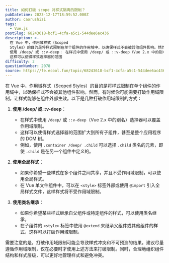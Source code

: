 ```yaml
---
title: 如何打破 scope 对样式隔离的限制？
pubDatetime: 2023-12-17T18:59:52.000Z
author: caorushizi
tags:
  - Vue.js
postSlug: 68243618-bcf1-4cfa-a5c1-544dee6ac436
description: >-
  在 Vue 中，作用域样式（Scoped
  Styles）的目的是将样式限制在单个组件的作用域中，以确保样式不会被其他组件影响。然而，有时候你可能需要打破作用域限制，让样式能够在组件外部生效。以下是几种打破作用域限制的方式：
  使用 /deep/ 或 ::v-deep： 在样式中使用 /deep/ 或 ::v-deep（Vue 2.x 中的别名）选择器可以覆盖作用域限制。
  这样可以使得样式选择器的范围
difficulty: 2
questionNumber: 2078
source: https://fe.ecool.fun/topic/68243618-bcf1-4cfa-a5c1-544dee6ac436
---
```


在 Vue 中，作用域样式（Scoped Styles）的目的是将样式限制在单个组件的作用域中，以确保样式不会被其他组件影响。然而，有时候你可能需要打破作用域限制，让样式能够在组件外部生效。以下是几种打破作用域限制的方式：

1. **使用 /deep/ 或 ::v-deep**：

   - 在样式中使用 `/deep/` 或 `::v-deep`（Vue 2.x 中的别名）选择器可以覆盖作用域限制。
   - 这样可以使得样式选择器的范围扩大到所有子组件，甚至是整个应用程序的 DOM 树。
   - 例如，使用 `.container /deep/ .child` 可以选择 `.child` 类名的元素，即使 `.child` 是在另一个组件中定义的。

2. **使用全局样式**：

   - 如果你希望一些样式在多个组件之间共享，并且不受作用域限制，可以使用全局样式。
   - 在 Vue 单文件组件中，可以在 `<style>` 标签外部或使用 `@import` 引入全局样式文件，这样样式将不受作用域限制。

3. **使用类名继承**：
   - 如果你希望某些样式继承自父组件或特定组件的样式，可以使用类名继承。
   - 在子组件的 `<style>` 标签中使用 `@extend` 来继承父组件或其他组件的样式，这样可以打破作用域限制。

需要注意的是，打破作用域限制可能会导致样式冲突和不可预测的结果。建议尽量遵循作用域限制，仅在必要时才使用上述方法来打破限制。同时，合理地组织组件结构和样式层级，可以更好地管理样式和避免冲突。

